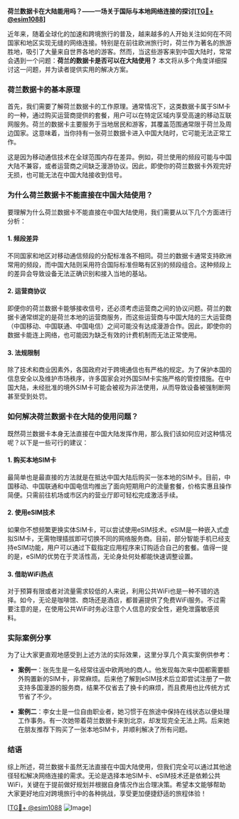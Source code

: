 **荷兰数据卡在大陆能用吗？——一场关于国际与本地网络连接的探讨[[TG💪+ @esim1088](https://t.me/s/esim1088)]**

近年来，随着全球化的加速和跨境旅行的普及，越来越多的人开始关注如何在不同国家和地区实现无缝的网络连接。特别是在前往欧洲旅行时，荷兰作为著名的旅游胜地，吸引了大量来自世界各地的游客。然而，当这些游客来到中国大陆时，常常会遇到一个问题：**荷兰的数据卡是否可以在大陆使用？** 本文将从多个角度详细探讨这一问题，并为读者提供实用的解决方案。

### 荷兰数据卡的基本原理

首先，我们需要了解荷兰数据卡的工作原理。通常情况下，这类数据卡属于SIM卡的一种，通过购买运营商提供的套餐，用户可以在特定区域内享受高速的移动互联网服务。荷兰的数据卡主要服务于当地居民和游客，其覆盖范围通常限于荷兰及周边国家。这意味着，当你持有一张荷兰数据卡进入中国大陆时，它可能无法正常工作。

这是因为移动通信技术在全球范围内存在差异。例如，荷兰使用的频段可能与中国大陆不兼容，或者运营商之间缺乏漫游协议。因此，即使你的荷兰数据卡外观完好无损，也可能无法在中国大陆接收到信号。

### 为什么荷兰数据卡不能直接在中国大陆使用？

要理解为什么荷兰数据卡不能直接在中国大陆使用，我们需要从以下几个方面进行分析：

#### 1. 频段差异
不同国家和地区对移动通信频段的分配标准各不相同。荷兰的数据卡通常支持欧洲常用的频段，而中国大陆则采用符合国际标准但略有区别的频段组合。这种频段上的差异会导致设备无法正确识别和接入当地的基站。

#### 2. 运营商协议
即便你的荷兰数据卡能够接收信号，还必须考虑运营商之间的协议问题。荷兰的数据卡通常绑定的是荷兰本地的运营商服务，而这些运营商与中国大陆的三大运营商（中国移动、中国联通、中国电信）之间可能没有达成漫游合作。因此，即使你的数据卡能连上网络，也可能因为缺乏有效的计费机制而无法正常使用。

#### 3. 法规限制
除了技术和商业因素外，各国政府对于跨境通信也有严格的规定。为了保护本国的信息安全以及维护市场秩序，许多国家会对外国SIM卡实施严格的管控措施。在中国大陆，未经批准的境外SIM卡可能会被视为非法使用，从而导致设备被强制断网甚至受到处罚。

### 如何解决荷兰数据卡在大陆的使用问题？

既然荷兰数据卡本身无法直接在中国大陆发挥作用，那么我们该如何应对这种情况呢？以下是一些可行的建议：

#### 1. 购买本地SIM卡
最简单也是最直接的方法就是在抵达中国大陆后购买一张本地的SIM卡。目前，中国移动、中国联通和中国电信均推出了面向短期用户的流量套餐，价格实惠且操作简便。只需前往机场或市区内的营业厅即可轻松完成激活手续。

#### 2. 使用eSIM技术
如果你不想频繁更换实体SIM卡，可以尝试使用eSIM技术。eSIM是一种嵌入式虚拟SIM卡，无需物理插拔即可切换不同的网络服务商。目前，部分智能手机已经支持eSIM功能，用户可以通过下载指定应用程序来订购适合自己的套餐。值得一提的是，eSIM的优势在于灵活性高，无论身处何处都能快速调整设置。

#### 3. 借助WiFi热点
对于预算有限或者对流量需求较低的人来说，利用公共WiFi也是一种不错的选择。如今，无论是咖啡馆、商场还是酒店，都普遍提供了免费WiFi服务。不过需要注意的是，在使用公共WiFi时务必注意个人信息的安全性，避免泄露敏感资料。

### 实际案例分享

为了让大家更直观地感受到上述方法的实际效果，这里分享几个真实案例供参考：

- **案例一**：张先生是一名经常往返中欧两地的商人。他发现每次来中国都需要额外购置新的SIM卡，非常麻烦。后来他了解到eSIM技术后立即尝试注册了一款支持多国漫游的服务商，结果不仅省去了换卡的麻烦，而且费用也比传统方式节省了不少。
  
- **案例二**：李女士是一位自由职业者，她习惯于在旅途中保持在线状态以便处理工作事务。有一次她带着荷兰数据卡来到北京，却发现完全无法上网。后来她在朋友推荐下购买了一张本地SIM卡，并顺利解决了所有问题。

### 结语

综上所述，荷兰数据卡虽然无法直接在中国大陆使用，但我们完全可以通过其他途径轻松解决网络连接的需求。无论是选择本地SIM卡、eSIM技术还是依赖公共WiFi，关键在于提前做好规划并根据自身情况作出合理决策。希望本文能够帮助大家更好地应对跨境旅行中的各种挑战，享受更加便捷舒适的旅程体验！

[[TG💪+ @esim1088](https://t.me/s/esim1088) ![Image](https://i.postimg.cc/4NQfJmqS/Snipaste-2025-05-13-00-14-12.png)]